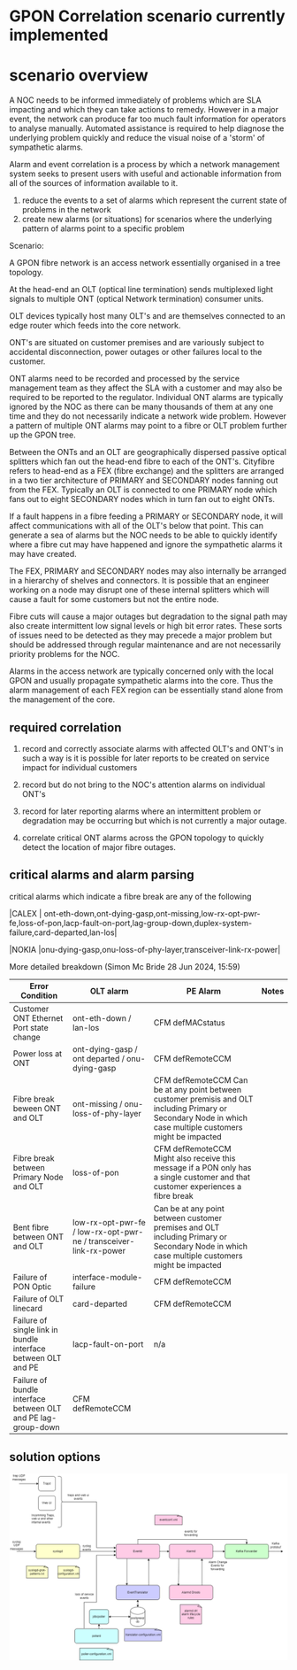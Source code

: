 # GPON Correlation scenario currently implemented

# scenario overview


A NOC needs to be informed immediately of problems which are SLA impacting and which they can take actions to remedy. 
However in a major event, the network can produce far too much fault information for operators to analyse manually. 
Automated assistance is required to help diagnose the underlying problem quickly and reduce the visual noise of a 'storm' of sympathetic alarms.

Alarm and event correlation is a process by which a network management system seeks to present users with useful and actionable information from all of the sources of information available to it.

1. reduce the events to a set of alarms which represent the current state of problems in the network
2. create new alarms (or situations) for scenarios where the underlying pattern of alarms point to a specific problem

Scenario:

A GPON fibre network is an access network essentially organised in a tree topology.

At the head-end an OLT (optical line termination) sends multiplexed light signals to multiple  ONT (optical Network termination) consumer units.

OLT devices typically host many OLT's and are themselves connected to an edge router which feeds into the core network. 

ONT's are situated on customer premises and are variously subject to accidental disconnection, power outages or other failures local to the customer. 

ONT alarms need to be recorded and processed by the service management team as they affect the SLA with a customer and may also be required to be reported to the regulator. 
Individual ONT alarms are typically ignored by the NOC as there can be many thousands of them at any one time and they do not necessarily indicate a network wide problem. 
However a pattern of multiple ONT alarms may point to a fibre or OLT problem further up the GPON tree.

Between the ONTs and an OLT are geographically dispersed passive optical splitters which fan out the head-end fibre to each of the ONT's. 
Cityfibre refers to head-end as a  FEX (fibre exchange) and the splitters are arranged in a two tier architecture of PRIMARY and SECONDARY nodes fanning out from the FEX. 
Typically an OLT is connected to one PRIMARY node which fans out to eight SECONDARY nodes which in turn fan out to eight ONTs. 

If a fault happens in a fibre feeding a PRIMARY or SECONDARY node, it will affect communications with all of the OLT's below that point.
This can generate a sea of alarms but the NOC needs to be able to quickly identify where a fibre cut may have happened and ignore the sympathetic alarms it may have created.

The FEX, PRIMARY and SECONDARY nodes may also internally be arranged in a hierarchy of shelves and connectors. 
It is possible that an engineer working on a node may disrupt one of these internal splitters which will cause a fault for some customers but not the entire node.

Fibre cuts will cause a major outages but degradation to the signal path may also create intermittent low signal levels or high bit error rates. 
These sorts of issues need to be detected as they may precede a major problem but should be addressed through regular maintenance and are not necessarily priority problems for the NOC.

Alarms in the access network are typically concerned only with the local GPON and usually propagate sympathetic alarms into the core.
Thus the alarm management of each FEX region can be essentially stand alone from the management of the core.

## required correlation

1. record and correctly associate alarms with affected OLT's and ONT's in such a way is it is possible for later reports to be created on service impact for individual customers

2. record but do not bring to the NOC's attention alarms on individual ONT's

3. record for later reporting alarms where an intermittent problem or degradation may be occurring but which is not currently a major outage.

4. correlate critical ONT alarms across the GPON topology to quickly detect the location of major fibre outages.

## critical alarms and alarm parsing


critical alarms which indicate a fibre break are any of the following

|CALEX | ont-eth-down,ont-dying-gasp,ont-missing,low-rx-opt-pwr-fe,loss-of-pon,lacp-fault-on-port,lag-group-down,duplex-system-failure,card-departed,lan-los|

|NOKIA |onu-dying-gasp,onu-loss-of-phy-layer,transceiver-link-rx-power|

More detailed breakdown (Simon Mc Bride 28 Jun 2024, 15:59)

|Error Condition|OLT alarm| PE Alarm|Notes|
|-----|---|---|---|
|Customer ONT Ethernet Port state change | ont-eth-down / lan-los | CFM defMACstatus |   |
|Power loss at ONT |  ont-dying-gasp / ont departed / onu-dying-gasp | CFM defRemoteCCM    |
|Fibre break beween ONT and OLT | ont-missing / onu-loss-of-phy-layer |CFM defRemoteCCM    Can be at any point between customer premisis and OLT including Primary or Secondary Node in which case multiple customers might be impacted |
|Fibre break between Primary Node and OLT |   loss-of-pon | CFM defRemoteCCM    Might also receive this message if a PON only has a single customer and that customer experiences a fibre break |
|Bent fibre between ONT and OLT | low-rx-opt-pwr-fe / low-rx-opt-pwr-ne / transceiver-link-rx-power | Can be at any point between customer premises and OLT including Primary or Secondary Node in which case multiple customers might be impacted |
|Failure of PON Optic  |  interface-module-failure |   CFM defRemoteCCM    |
|Failure of OLT linecard |card-departed |  CFM defRemoteCCM    |
|Failure of  single link in bundle interface between OLT and PE|  lacp-fault-on-port | n/a |
|Failure of bundle interface between OLT and PE  lag-group-down | CFM defRemoteCCM   | |
            

## solution options


![Alt text](../docs/images/syslogprocessing.drawio.png)







